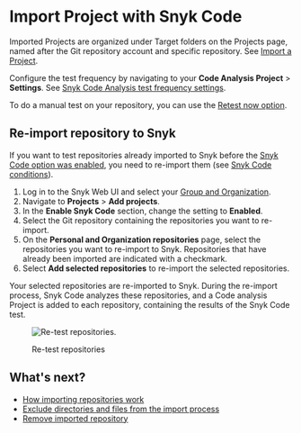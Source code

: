 # Import Project with Snyk Code

Imported Projects are organized under Target folders on the Projects page, named after the Git repository account and specific repository. See [Import a Project](broken-reference).

Configure the test frequency by navigating to your **Code Analysis Project** > **Settings**. See [Snyk Code Analysis test frequency settings](../../snyk-admin/snyk-projects/#test-frequency-settings).

To do a manual test on your repository, you can use the [Retest now option](manage-code-vulnerabilities/#retesting-code-repository).

## Re-import repository to Snyk

If you want to test repositories already imported to Snyk before the [Snyk Code option was enabled](configure-snyk-code.md#enable-snyk-code-in-snyk-web-ui), you need to re-import them (see [Snyk Code conditions](configure-snyk-code.md#conditions)).

1. Log in to the Snyk Web UI and select your [Group and Organization](../../snyk-admin/groups-and-organizations/).
2. Navigate to **Projects** > **Add projects**.
3. In the **Enable Snyk Code** section, change the setting to **Enabled**.
4. Select the Git repository containing the repositories you want to re-import.
5. On the **Personal and Organization repositories** page, select the repositories you want to re-import to Snyk. Repositories that have already been imported are indicated with a checkmark.
6. Select **Add selected repositories** to re-import the selected repositories.

Your selected repositories are re-imported to Snyk. During the re-import process, Snyk Code analyzes these repositories, and a Code analysis Project is added to each repository, containing the results of the Snyk Code test.

<figure><img src="../../.gitbook/assets/Re-test repository.png" alt="Re-test repositories."><figcaption><p>Re-test repositories</p></figcaption></figure>

## What's next?

* [How importing repositories work](../import-project-repository/#how-importing-repositories-works)
* [Exclude directories and files from the import process](../import-project-repository/exclude-directories-and-files-from-project-import.md)
* [Remove imported repository](../import-project-repository/remove-imported-repository-from-a-project.md)
